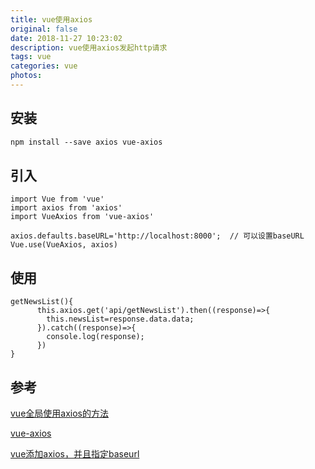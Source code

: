 ```yaml
---
title: vue使用axios
original: false
date: 2018-11-27 10:23:02
description: vue使用axios发起http请求
tags: vue
categories: vue
photos:
---
```


## 安装

```reStructuredText
npm install --save axios vue-axios
```

## 引入

```vue
import Vue from 'vue'
import axios from 'axios'
import VueAxios from 'vue-axios'

axios.defaults.baseURL='http://localhost:8000';  // 可以设置baseURL
Vue.use(VueAxios, axios)
```

## 使用

```vue
getNewsList(){
      this.axios.get('api/getNewsList').then((response)=>{
        this.newsList=response.data.data;
      }).catch((response)=>{
        console.log(response);
      })
}
```

## 参考

[vue全局使用axios的方法](https://segmentfault.com/a/1190000013128858)

[vue-axios](https://www.npmjs.com/package/vue-axios)

[vue添加axios，并且指定baseurl](https://blog.csdn.net/wild46cat/article/details/78006280)